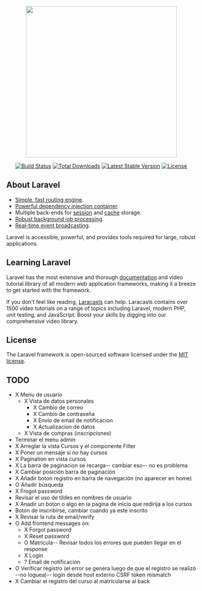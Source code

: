 <p align="center"><a href="https://laravel.com" target="_blank"><img src="https://raw.githubusercontent.com/laravel/art/master/logo-lockup/5%20SVG/2%20CMYK/1%20Full%20Color/laravel-logolockup-cmyk-red.svg" width="400"></a></p>

<p align="center">
<a href="https://travis-ci.org/laravel/framework"><img src="https://travis-ci.org/laravel/framework.svg" alt="Build Status"></a>
<a href="https://packagist.org/packages/laravel/framework"><img src="https://img.shields.io/packagist/dt/laravel/framework" alt="Total Downloads"></a>
<a href="https://packagist.org/packages/laravel/framework"><img src="https://img.shields.io/packagist/v/laravel/framework" alt="Latest Stable Version"></a>
<a href="https://packagist.org/packages/laravel/framework"><img src="https://img.shields.io/packagist/l/laravel/framework" alt="License"></a>
</p>

## About Laravel

- [Simple, fast routing engine](https://laravel.com/docs/routing).
- [Powerful dependency injection container](https://laravel.com/docs/container).
- Multiple back-ends for [session](https://laravel.com/docs/session) and [cache](https://laravel.com/docs/cache) storage.
- [Robust background job processing](https://laravel.com/docs/queues).
- [Real-time event broadcasting](https://laravel.com/docs/broadcasting).

Laravel is accessible, powerful, and provides tools required for large, robust applications.

## Learning Laravel

Laravel has the most extensive and thorough [documentation](https://laravel.com/docs) and video tutorial library of all modern web application frameworks, making it a breeze to get started with the framework.

If you don't feel like reading, [Laracasts](https://laracasts.com) can help. Laracasts contains over 1500 video tutorials on a range of topics including Laravel, modern PHP, unit testing, and JavaScript. Boost your skills by digging into our comprehensive video library.

## License

The Laravel framework is open-sourced software licensed under the [MIT license](https://opensource.org/licenses/MIT).

## TODO
- X Menu de usuario
    - X  Vista de datos personales
        - X Cambio de correo
        - X Cambio de contraseña
        - X Envío de email de notificacion
        - X Actualizacion de datos
    - X Vista de compras (inscripciones)
- Terminar el menu admin
- X Arreglar la vista Cursos y el componente Filter
- X Poner un mensaje si no hay cursos
- X Pagination en vista cursos
- X La barra de paginacion se recarga-- cambiar eso-- no es problema
- X Cambiar posición barra de paginación
- X Añadir boton registro en barra de navegación (no aparecer en home)
- O Añadir búsqueda
- X Frogot password
- Revisar el uso de tildes en nombres de usuario
- X Anadir un boton o algo en la pagina de inicio que redirija a los cursos
- Boton de inscribirse, cambiar cuando ya este inscrito
- X Revisar la ruta de email/verify
- O Add frontend messages on:
    - X Forgot password
    - X Reset password
    - O Matrícula-- Revisar todos los errores que pueden llegar en el response
    - X Login
    - ? Email de notificacion
- O Verificar registro (el error se genera luego de que el registro se realizó --no loguea)-- login desde host externo CSRF token mismatch
- X Cambiar el registro del curso al matricularse al back